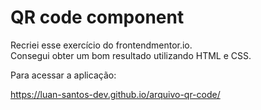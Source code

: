 
<h1>
QR code component
</h1>

<p>
Recriei esse exercício do frontendmentor.io. <br>
Consegui obter um bom resultado utilizando HTML e CSS.

Para acessar a aplicação:
</p>

https://luan-santos-dev.github.io/arquivo-qr-code/
